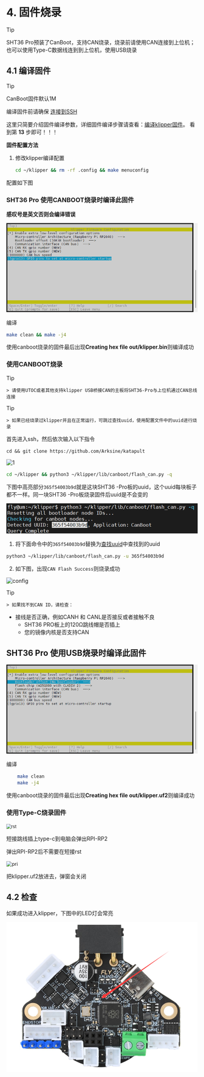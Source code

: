 # 4. 固件烧录

> [!TIP]
> SHT36 Pro预装了CanBoot，支持CAN烧录，烧录前请使用CAN连接到上位机；也可以使用Type-C数据线连到到上位机，使用USB烧录

## 4.1 编译固件

> [!TIP]
> CanBoot固件默认1M

编译固件前请确保 [连接到SSH](/board/fly_pi/FLY_π_description5 "点击即可跳转")

这里只简要介绍固件编译参数，详细固件编译步骤请查看：[编译klipper固件](/board/fly_super8/firmware?id=_1-编译klipper固件 "点击即可跳转")。 看到第 **13** 步即可！！！

**固件配置方法**

1. 修改klipper编译配置

    ```bash
    cd ~/klipper && rm -rf .config && make menuconfig
    ```
    

配置如下图

<!-- tabs:start -->
    
### ****SHT36 Pro 使用CANBOOT烧录时编译此固件****

**感叹号是英文否则会编译错误**

![flansh](../../images/boards/fly_sht36_pro/flashcan.png)

编译
    
```bash
make clean && make -j4
```

 使用canboot烧录的固件最后出现**Creating hex file out/klipper.bin**则编译成功
    
### 使用CANBOOT烧录

> [!TIP]
    > 请使用UTOC或者其他支持klipper USB桥接CAN的主板将SHT36-Pro与上位机通过CAN总线连接

> [!TIP]
    > 如果已经烧录过klipper并且在正常运行，可跳过查找uuid，使用配置文件中的uuid进行烧录

首先进入ssh，然后依次输入以下指令
    
```
cd && git clone https://github.com/Arksine/katapult
```

![1](../../images/boards/fly_sht_v2/1.png)
```bash
cd ~/klipper && python3 ~/klipper/lib/canboot/flash_can.py -q
```

下图中高亮部分``365f54003b9d``就是这块SHT36 -Pro板的uuid，这个uuid每块板子都不一样。同一块SHT36 -Pro板烧录固件后uuid是不会变的

<img src="../../images/boards/fly_sht_v2/uuid.png" alt="uuid" style="zoom:70%;" />
    

1. 将下面命令中的``365f54003b9d``替换为[查找uuid](#_2-查找uuid "点击即可跳转")中查找到的uuid
   
```bash
python3 ~/klipper/lib/canboot/flash_can.py -u 365f54003b9d
```

2. 如下图，出现``CAN Flash Success``则烧录成功
   

![config](../../images/boards/fly_sht_v2/flash.png ":no-zooom")
    
> [!TIP]
    > 如果找不到CAN ID，请检查：

* 接线是否正确，例如CANH 和 CANL是否接反或者接触不良
    * SHT36 PRO板上的120Ω跳线帽是否插上
    * 您的镜像内核是否支持CAN
    
    
    
## ****SHT36 Pro 使用USB烧录时编译此固件****

![flashcan_2209](../../images/boards/fly_sht36_pro/flash.png)

编译
    

```bash
    make clean
    make -j4
```

 使用canboot烧录的固件最后出现**Creating hex file out/klipper.uf2**则编译成功
    
### 使用Type-C烧录固件

<img src="../../images/boards/fly_sht36_pro/rst.png" alt="rst" style="zoom:80%;" />

短接跳线插上type-c到电脑会弹出RPI-RP2

弹出RPI-RP2后不需要在短接rst

<img src="../../images/boards/fly_sht36_pro/pri.png" alt="pri" style="zoom:90%;" />
    


把klipper.uf2放进去，弹窗会关闭

<!-- tabs:end -->

## 4.2 检查

如果成功进入klipper，下图中的LED灯会常亮

![](../../images/boards/fly_sht36_pro/led.png)

